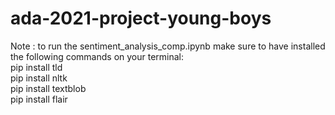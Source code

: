# ada-2021-project-young-boys
Note : to run the sentiment_analysis_comp.ipynb make sure to have installed the following commands on your terminal:  
pip install tld  
pip install nltk  
pip install textblob  
pip install flair  
